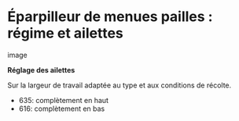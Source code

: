 # Éparpilleur de menues pailles : régime et ailettes

image

**Réglage des ailettes**

Sur la largeur de travail adaptée au type et aux conditions de récolte.
- 635: complètement en haut
- 616: complètement en bas
